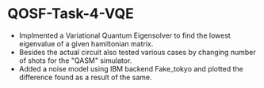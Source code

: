 # QOSF-Task-4-VQE

* Implmented a Variational Quantum Eigensolver to find the lowest eigenvalue of a given hamiltonian matrix.
* Besides the actual circuit also tested various cases by changing number of shots for the "QASM" simulator.
* Added a noise model using IBM backend Fake_tokyo and plotted the difference found as a result of the same.
